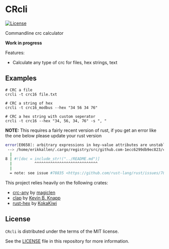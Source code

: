 # CRcli

[![License](https://img.shields.io/badge/license-MIT-blue?style=flat-square)](https://github.com/erikkallen/crcli/blob/dev/LICENSE)

Commandline crc calculator

**Work in progress**

Features:

- Calculate any type of crc for files, hex strings, text

## Examples

```shell
# CRC a file
crcli -t crc16 file.txt

# CRC a string of hex
crcli -t crc16_modbus --hex "34 56 34 76"

# CRC a hex string with custom seperator
crcli -t crc16 --hex "34, 56, 34, 76" -s ", "
```

**NOTE:** This requires a fairly recent version of rust, if you get an error like the one below please update your rust version

```sh
error[E0658]: arbitrary expressions in key-value attributes are unstable
 --> /home/erikkallen/.cargo/registry/src/github.com-1ecc6299db9ec823/clap-3.0.0-beta.4/src/lib.rs:8:10
  |
8 | #![doc = include_str!("../README.md")]
  |          ^^^^^^^^^^^^^^^^^^^^^^^^^^^^
  |
  = note: see issue #78835 <https://github.com/rust-lang/rust/issues/78835> for more information
```

This project relies heavily on the following crates:
* [crc-any](https://github.com/magiclen/crc-any) by [magiclen](https://github.com/magiclen)
* [clap](https://github.com/clap-rs/clap) by [Kevin B. Knapp](https://github.com/kbknapp)
* [rust-hex](https://github.com/KokaKiwi/rust-hex) by [KokaKiwi](https://github.com/KokaKiwi)

## License

`CRcli` is distributed under the terms of the MIT license.

See the [LICENSE](LICENSE) file in this repository for more information.